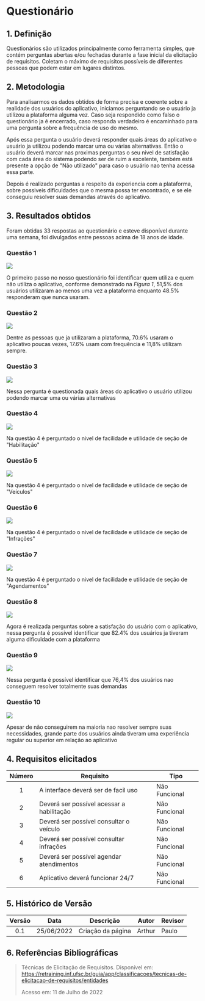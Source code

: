 # Questionário

## 1. Definição

Questionários são utilizados principalmente como ferramenta simples, que contém perguntas abertas e/ou fechadas durante a fase inicial da elicitação de requisitos. Coletam o máximo de requisitos possíveis de diferentes pessoas que podem estar em lugares distintos.

## 2. Metodologia

Para analisarmos os dados obtidos de forma precisa e coerente sobre a realidade dos usuários do aplicativo, iniciamos perguntando se o usuário ja utilizou a plataforma alguma vez. Caso seja respondido como falso o questionário ja é encerrado, caso responda verdadeiro é encaminhado para uma pergunta sobre a frequência de uso do mesmo.

Após essa pergunta o usuário deverá responder quais áreas do aplicativo o usuário ja utilizou podendo marcar uma ou várias alternativas. Então o usuário deverá marcar nas proximas perguntas o seu nivel de satisfação com cada área do sistema podendo ser de ruim a excelente, também está presente a opção de "Não utilizado" para caso o usuário nao tenha acessa essa parte.

Depois é realizado perguntas a respeito da experiencia com a plataforma, sobre possiveis dificuldades que o mesma possa ter encontrado, e se ele conseguiu resolver suas demandas através do aplicativo.

## 3. Resultados obtidos

Foram obtidas 33 respostas ao questionário e esteve disponível durante uma semana, foi divulgados entre pessoas acima de 18 anos de idade.

### Questão 1

<img src="../../images/questionario/questao_1.png">

O primeiro passo no nosso questionário foi identificar quem utiliza e quem não utiliza o aplicativo, conforme demonstrado na *Figura 1*, 51,5% dos usuários utilizaram ao menos uma vez a plataforma enquanto 48.5% responderam que nunca usaram.

### Questão 2

<img src="../../images/questionario/questao_2.png">

Dentre as pessoas que ja utilizaram a plataforma, 70.6% usaram o aplicativo poucas vezes, 17.6% usam com frequência e 11,8% utilizam sempre.

### Questão 3

<img src="../../images/questionario/questao_3.png">

Nessa pergunta é questionada quais áreas do aplicativo o usuário utilizou podendo marcar uma ou várias alternativas

### Questão 4

<img src="../../images/questionario/questao_4.png">

Na questão 4 é perguntado o nivel de facilidade e utilidade de seção de "Habilitação"

### Questão 5

<img src="../../images/questionario/questao_5.png">

Na questão 4 é perguntado o nivel de facilidade e utilidade de seção de "Veículos"

### Questão 6

<img src="../../images/questionario/questao_6.png">

Na questão 4 é perguntado o nivel de facilidade e utilidade de seção de "Infrações"

### Questão 7

<img src="../../images/questionario/questao_7.png">

Na questão 4 é perguntado o nivel de facilidade e utilidade de seção de "Agendamentos"

### Questão 8

<img src="../../images/questionario/questao_8.png">

Agora é realizada perguntas sobre a satisfação do usuário com o aplicativo, nessa pergunta é possivel identificar que 82.4% dos usuários ja tiveram alguma dificuldade com a plataforma

### Questão 9

<img src="../../images/questionario/questao_9.png">

Nessa pergunta é possível identificar que 76,4% dos usuários nao conseguem resolver totalmente suas demandas

### Questão 10

<img src="../../images/questionario/questao_10.png">

Apesar de não conseguirem na maioria nao resolver sempre suas necessidades, grande parte dos usuários ainda tiveram uma experiência regular ou superior em relação ao aplicativo

## 4. Requisitos elicitados

| Número  | Requisito                               | Tipo         |
|---------|-----------------------------------------|--------------|
|<center>1|A interface deverá ser de facil uso      |Não Funcional |
|<center>2|Deverá ser possível acessar a habilitação|Não Funcional |
|<center>3|Deverá ser possível consultar o veículo  |Não Funcional |
|<center>4|Deverá ser possível consultar infrações  |Não Funcional |
|<center>5|Deverá ser possível agendar atendimentos |Não Funcional |
|<center>6|Aplicativo deverá funcionar 24/7         |Não Funcional |

## 5. Histórico de Versão

|  Versão   | Data       | Descrição           | Autor  | Revisor|
|-----------|------------|---------------------|--------|--------|
|<center>0.1| 25/06/2022 |Criação da página    | Arthur | Paulo  |


## 6. Referências Bibliográficas

> Técnicas de Elicitação de Requisitos. Disponível em: https://retraining.inf.ufsc.br/guia/app/classificacoes/tecnicas-de-elicitacao-de-requisitos/entidades
> <p>Acesso em: 11 de Julho de 2022